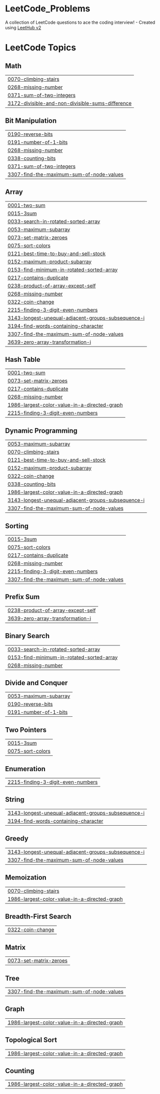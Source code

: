 # LeetCode_Problems
A collection of LeetCode questions to ace the coding interview! - Created using [LeetHub v2](https://github.com/arunbhardwaj/LeetHub-2.0)

<!---LeetCode Topics Start-->
# LeetCode Topics
## Math
|  |
| ------- |
| [0070-climbing-stairs](https://github.com/prudhviraj300/LeetCode_Problems/tree/master/0070-climbing-stairs) |
| [0268-missing-number](https://github.com/prudhviraj300/LeetCode_Problems/tree/master/0268-missing-number) |
| [0371-sum-of-two-integers](https://github.com/prudhviraj300/LeetCode_Problems/tree/master/0371-sum-of-two-integers) |
| [3172-divisible-and-non-divisible-sums-difference](https://github.com/prudhviraj300/LeetCode_Problems/tree/master/3172-divisible-and-non-divisible-sums-difference) |
## Bit Manipulation
|  |
| ------- |
| [0190-reverse-bits](https://github.com/prudhviraj300/LeetCode_Problems/tree/master/0190-reverse-bits) |
| [0191-number-of-1-bits](https://github.com/prudhviraj300/LeetCode_Problems/tree/master/0191-number-of-1-bits) |
| [0268-missing-number](https://github.com/prudhviraj300/LeetCode_Problems/tree/master/0268-missing-number) |
| [0338-counting-bits](https://github.com/prudhviraj300/LeetCode_Problems/tree/master/0338-counting-bits) |
| [0371-sum-of-two-integers](https://github.com/prudhviraj300/LeetCode_Problems/tree/master/0371-sum-of-two-integers) |
| [3307-find-the-maximum-sum-of-node-values](https://github.com/prudhviraj300/LeetCode_Problems/tree/master/3307-find-the-maximum-sum-of-node-values) |
## Array
|  |
| ------- |
| [0001-two-sum](https://github.com/prudhviraj300/LeetCode_Problems/tree/master/0001-two-sum) |
| [0015-3sum](https://github.com/prudhviraj300/LeetCode_Problems/tree/master/0015-3sum) |
| [0033-search-in-rotated-sorted-array](https://github.com/prudhviraj300/LeetCode_Problems/tree/master/0033-search-in-rotated-sorted-array) |
| [0053-maximum-subarray](https://github.com/prudhviraj300/LeetCode_Problems/tree/master/0053-maximum-subarray) |
| [0073-set-matrix-zeroes](https://github.com/prudhviraj300/LeetCode_Problems/tree/master/0073-set-matrix-zeroes) |
| [0075-sort-colors](https://github.com/prudhviraj300/LeetCode_Problems/tree/master/0075-sort-colors) |
| [0121-best-time-to-buy-and-sell-stock](https://github.com/prudhviraj300/LeetCode_Problems/tree/master/0121-best-time-to-buy-and-sell-stock) |
| [0152-maximum-product-subarray](https://github.com/prudhviraj300/LeetCode_Problems/tree/master/0152-maximum-product-subarray) |
| [0153-find-minimum-in-rotated-sorted-array](https://github.com/prudhviraj300/LeetCode_Problems/tree/master/0153-find-minimum-in-rotated-sorted-array) |
| [0217-contains-duplicate](https://github.com/prudhviraj300/LeetCode_Problems/tree/master/0217-contains-duplicate) |
| [0238-product-of-array-except-self](https://github.com/prudhviraj300/LeetCode_Problems/tree/master/0238-product-of-array-except-self) |
| [0268-missing-number](https://github.com/prudhviraj300/LeetCode_Problems/tree/master/0268-missing-number) |
| [0322-coin-change](https://github.com/prudhviraj300/LeetCode_Problems/tree/master/0322-coin-change) |
| [2215-finding-3-digit-even-numbers](https://github.com/prudhviraj300/LeetCode_Problems/tree/master/2215-finding-3-digit-even-numbers) |
| [3143-longest-unequal-adjacent-groups-subsequence-i](https://github.com/prudhviraj300/LeetCode_Problems/tree/master/3143-longest-unequal-adjacent-groups-subsequence-i) |
| [3194-find-words-containing-character](https://github.com/prudhviraj300/LeetCode_Problems/tree/master/3194-find-words-containing-character) |
| [3307-find-the-maximum-sum-of-node-values](https://github.com/prudhviraj300/LeetCode_Problems/tree/master/3307-find-the-maximum-sum-of-node-values) |
| [3639-zero-array-transformation-i](https://github.com/prudhviraj300/LeetCode_Problems/tree/master/3639-zero-array-transformation-i) |
## Hash Table
|  |
| ------- |
| [0001-two-sum](https://github.com/prudhviraj300/LeetCode_Problems/tree/master/0001-two-sum) |
| [0073-set-matrix-zeroes](https://github.com/prudhviraj300/LeetCode_Problems/tree/master/0073-set-matrix-zeroes) |
| [0217-contains-duplicate](https://github.com/prudhviraj300/LeetCode_Problems/tree/master/0217-contains-duplicate) |
| [0268-missing-number](https://github.com/prudhviraj300/LeetCode_Problems/tree/master/0268-missing-number) |
| [1986-largest-color-value-in-a-directed-graph](https://github.com/prudhviraj300/LeetCode_Problems/tree/master/1986-largest-color-value-in-a-directed-graph) |
| [2215-finding-3-digit-even-numbers](https://github.com/prudhviraj300/LeetCode_Problems/tree/master/2215-finding-3-digit-even-numbers) |
## Dynamic Programming
|  |
| ------- |
| [0053-maximum-subarray](https://github.com/prudhviraj300/LeetCode_Problems/tree/master/0053-maximum-subarray) |
| [0070-climbing-stairs](https://github.com/prudhviraj300/LeetCode_Problems/tree/master/0070-climbing-stairs) |
| [0121-best-time-to-buy-and-sell-stock](https://github.com/prudhviraj300/LeetCode_Problems/tree/master/0121-best-time-to-buy-and-sell-stock) |
| [0152-maximum-product-subarray](https://github.com/prudhviraj300/LeetCode_Problems/tree/master/0152-maximum-product-subarray) |
| [0322-coin-change](https://github.com/prudhviraj300/LeetCode_Problems/tree/master/0322-coin-change) |
| [0338-counting-bits](https://github.com/prudhviraj300/LeetCode_Problems/tree/master/0338-counting-bits) |
| [1986-largest-color-value-in-a-directed-graph](https://github.com/prudhviraj300/LeetCode_Problems/tree/master/1986-largest-color-value-in-a-directed-graph) |
| [3143-longest-unequal-adjacent-groups-subsequence-i](https://github.com/prudhviraj300/LeetCode_Problems/tree/master/3143-longest-unequal-adjacent-groups-subsequence-i) |
| [3307-find-the-maximum-sum-of-node-values](https://github.com/prudhviraj300/LeetCode_Problems/tree/master/3307-find-the-maximum-sum-of-node-values) |
## Sorting
|  |
| ------- |
| [0015-3sum](https://github.com/prudhviraj300/LeetCode_Problems/tree/master/0015-3sum) |
| [0075-sort-colors](https://github.com/prudhviraj300/LeetCode_Problems/tree/master/0075-sort-colors) |
| [0217-contains-duplicate](https://github.com/prudhviraj300/LeetCode_Problems/tree/master/0217-contains-duplicate) |
| [0268-missing-number](https://github.com/prudhviraj300/LeetCode_Problems/tree/master/0268-missing-number) |
| [2215-finding-3-digit-even-numbers](https://github.com/prudhviraj300/LeetCode_Problems/tree/master/2215-finding-3-digit-even-numbers) |
| [3307-find-the-maximum-sum-of-node-values](https://github.com/prudhviraj300/LeetCode_Problems/tree/master/3307-find-the-maximum-sum-of-node-values) |
## Prefix Sum
|  |
| ------- |
| [0238-product-of-array-except-self](https://github.com/prudhviraj300/LeetCode_Problems/tree/master/0238-product-of-array-except-self) |
| [3639-zero-array-transformation-i](https://github.com/prudhviraj300/LeetCode_Problems/tree/master/3639-zero-array-transformation-i) |
## Binary Search
|  |
| ------- |
| [0033-search-in-rotated-sorted-array](https://github.com/prudhviraj300/LeetCode_Problems/tree/master/0033-search-in-rotated-sorted-array) |
| [0153-find-minimum-in-rotated-sorted-array](https://github.com/prudhviraj300/LeetCode_Problems/tree/master/0153-find-minimum-in-rotated-sorted-array) |
| [0268-missing-number](https://github.com/prudhviraj300/LeetCode_Problems/tree/master/0268-missing-number) |
## Divide and Conquer
|  |
| ------- |
| [0053-maximum-subarray](https://github.com/prudhviraj300/LeetCode_Problems/tree/master/0053-maximum-subarray) |
| [0190-reverse-bits](https://github.com/prudhviraj300/LeetCode_Problems/tree/master/0190-reverse-bits) |
| [0191-number-of-1-bits](https://github.com/prudhviraj300/LeetCode_Problems/tree/master/0191-number-of-1-bits) |
## Two Pointers
|  |
| ------- |
| [0015-3sum](https://github.com/prudhviraj300/LeetCode_Problems/tree/master/0015-3sum) |
| [0075-sort-colors](https://github.com/prudhviraj300/LeetCode_Problems/tree/master/0075-sort-colors) |
## Enumeration
|  |
| ------- |
| [2215-finding-3-digit-even-numbers](https://github.com/prudhviraj300/LeetCode_Problems/tree/master/2215-finding-3-digit-even-numbers) |
## String
|  |
| ------- |
| [3143-longest-unequal-adjacent-groups-subsequence-i](https://github.com/prudhviraj300/LeetCode_Problems/tree/master/3143-longest-unequal-adjacent-groups-subsequence-i) |
| [3194-find-words-containing-character](https://github.com/prudhviraj300/LeetCode_Problems/tree/master/3194-find-words-containing-character) |
## Greedy
|  |
| ------- |
| [3143-longest-unequal-adjacent-groups-subsequence-i](https://github.com/prudhviraj300/LeetCode_Problems/tree/master/3143-longest-unequal-adjacent-groups-subsequence-i) |
| [3307-find-the-maximum-sum-of-node-values](https://github.com/prudhviraj300/LeetCode_Problems/tree/master/3307-find-the-maximum-sum-of-node-values) |
## Memoization
|  |
| ------- |
| [0070-climbing-stairs](https://github.com/prudhviraj300/LeetCode_Problems/tree/master/0070-climbing-stairs) |
| [1986-largest-color-value-in-a-directed-graph](https://github.com/prudhviraj300/LeetCode_Problems/tree/master/1986-largest-color-value-in-a-directed-graph) |
## Breadth-First Search
|  |
| ------- |
| [0322-coin-change](https://github.com/prudhviraj300/LeetCode_Problems/tree/master/0322-coin-change) |
## Matrix
|  |
| ------- |
| [0073-set-matrix-zeroes](https://github.com/prudhviraj300/LeetCode_Problems/tree/master/0073-set-matrix-zeroes) |
## Tree
|  |
| ------- |
| [3307-find-the-maximum-sum-of-node-values](https://github.com/prudhviraj300/LeetCode_Problems/tree/master/3307-find-the-maximum-sum-of-node-values) |
## Graph
|  |
| ------- |
| [1986-largest-color-value-in-a-directed-graph](https://github.com/prudhviraj300/LeetCode_Problems/tree/master/1986-largest-color-value-in-a-directed-graph) |
## Topological Sort
|  |
| ------- |
| [1986-largest-color-value-in-a-directed-graph](https://github.com/prudhviraj300/LeetCode_Problems/tree/master/1986-largest-color-value-in-a-directed-graph) |
## Counting
|  |
| ------- |
| [1986-largest-color-value-in-a-directed-graph](https://github.com/prudhviraj300/LeetCode_Problems/tree/master/1986-largest-color-value-in-a-directed-graph) |
<!---LeetCode Topics End-->